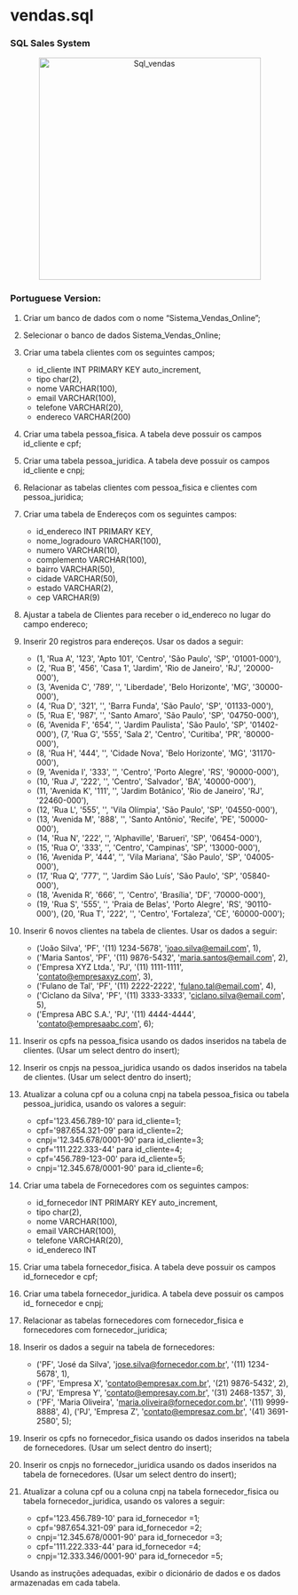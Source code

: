 # vendas.sql

### SQL Sales System

<p align="center">
  <img src= https://github.com/andresima0/vendas.sql/assets/111400782/5dcec08b-3001-4f23-874d-61e300553612)" alt="Sql_vendas") height = "400">
</p>

### Portuguese Version:

1.	Criar um banco de dados com o nome “Sistema_Vendas_Online”;

2.	Selecionar o banco de dados Sistema_Vendas_Online;

3.	Criar uma tabela clientes com os seguintes campos; 

    *	id_cliente INT PRIMARY KEY auto_increment, 
    *	tipo char(2), 
    *	nome VARCHAR(100), 
    *	email VARCHAR(100), 
    *	telefone VARCHAR(20), 
    *	endereco VARCHAR(200) 
 
4.	Criar uma tabela pessoa_fisica. A tabela deve possuir os campos id_cliente e cpf; 

5.	Criar uma tabela pessoa_juridica. A tabela deve possuir os campos id_cliente e cnpj; 

6.	Relacionar as tabelas clientes com pessoa_fisica e clientes com pessoa_juridica; 

7.	Criar uma tabela de Endereços com os seguintes campos:

    *	id_endereco INT PRIMARY KEY, 
    *	nome_logradouro VARCHAR(100), 
    *	numero VARCHAR(10), 
    *	complemento VARCHAR(100), 
    *	bairro VARCHAR(50), 
    *	cidade VARCHAR(50), 
    *	estado VARCHAR(2), 
    *	cep VARCHAR(9) 
 
8.	Ajustar a tabela de Clientes para receber o id_endereco no lugar do campo endereco; 

9.	Inserir 20 registros para endereços. Usar os dados a seguir:
    * (1, 'Rua A', '123', 'Apto 101', 'Centro', 'São Paulo', 'SP', '01001-000'), 
    * (2, 'Rua B', '456', 'Casa 1', 'Jardim', 'Rio de Janeiro', 'RJ', '20000-000'), 
    * (3, 'Avenida C', '789', '', 'Liberdade', 'Belo Horizonte', 'MG', '30000-000'), 
    * (4, 'Rua D', '321', '', 'Barra Funda', 'São Paulo', 'SP', '01133-000'), 
    * (5, 'Rua E', '987', '', 'Santo Amaro', 'São Paulo', 'SP', '04750-000'), 
    * (6, 'Avenida F', '654', '', 'Jardim Paulista', 'São Paulo', 'SP', '01402-000'),   (7, 'Rua G', '555', 'Sala 2', 'Centro', 'Curitiba', 'PR', '80000-000'), 
    * (8, 'Rua H', '444', '', 'Cidade Nova', 'Belo Horizonte', 'MG', '31170-000'), 
    * (9, 'Avenida I', '333', '', 'Centro', 'Porto Alegre', 'RS', '90000-000'), 
    * (10, 'Rua J', '222', '', 'Centro', 'Salvador', 'BA', '40000-000'), 
    * (11, 'Avenida K', '111', '', 'Jardim Botânico', 'Rio de Janeiro', 'RJ', '22460-000'), 
    * (12, 'Rua L', '555', '', 'Vila Olímpia', 'São Paulo', 'SP', '04550-000'), 
    * (13, 'Avenida M', '888', '', 'Santo Antônio', 'Recife', 'PE', '50000-000'), 
    * (14, 'Rua N', '222', '', 'Alphaville', 'Barueri', 'SP', '06454-000'), 
    * (15, 'Rua O', '333', '', 'Centro', 'Campinas', 'SP', '13000-000'), 
    * (16, 'Avenida P', '444', '', 'Vila Mariana', 'São Paulo', 'SP', '04005-000'), 
    * (17, 'Rua Q', '777', '', 'Jardim São Luís', 'São Paulo', 'SP', '05840-000'), 
    * (18, 'Avenida R', '666', '', 'Centro', 'Brasília', 'DF', '70000-000'), 
    * (19, 'Rua S', '555', '', 'Praia de Belas', 'Porto Alegre', 'RS', '90110-000'),   (20, 'Rua T', '222', '', 'Centro', 'Fortaleza', 'CE', '60000-000'); 
 
10.	Inserir 6 novos clientes na tabela de clientes. Usar os dados a seguir: 
    * ('João Silva', 'PF',  '(11) 1234-5678', 'joao.silva@email.com', 1), 
    * ('Maria Santos', 'PF',  '(11) 9876-5432', 'maria.santos@email.com', 2), 
    * ('Empresa XYZ Ltda.', 'PJ',  '(11) 1111-1111', 'contato@empresaxyz.com', 3), 
    * ('Fulano de Tal', 'PF',  '(11) 2222-2222', 'fulano.tal@email.com', 4), 
    * ('Ciclano da Silva', 'PF', '(11) 3333-3333', 'ciclano.silva@email.com', 5), 
    * ('Empresa ABC S.A.', 'PJ', '(11) 4444-4444', 'contato@empresaabc.com', 6); 
 
11.	Inserir os cpfs na pessoa_fisica usando os dados inseridos na tabela de clientes. (Usar um select dentro do insert); 

12.	Inserir os cnpjs na pessoa_juridica usando os dados inseridos na tabela de clientes. (Usar um select dentro do insert); 

13.	Atualizar a coluna cpf  ou a coluna cnpj na tabela pessoa_fisica ou tabela pessoa_juridica, usando os valores a seguir: 
    *	cpf='123.456.789-10' para id_cliente=1; 
    *	cpf='987.654.321-09' para id_cliente=2; 
    *	cnpj='12.345.678/0001-90' para id_cliente=3; 
    *	cpf='111.222.333-44' para id_cliente=4; 
    *	cpf='456.789-123-00' para id_cliente=5; 
    *	cnpj='12.345.678/0001-90' para id_cliente=6; 
 
14.	Criar uma tabela de Fornecedores com os seguintes campos: 
    *	id_fornecedor INT PRIMARY KEY auto_increment, 
    *	tipo char(2), 
    *	nome VARCHAR(100), 
    *	email VARCHAR(100), 
    *	telefone VARCHAR(20), 
   	*	id_endereco INT 
 
16.	Criar uma tabela fornecedor_fisica. A tabela deve possuir os campos id_fornecedor e cpf;

17.	Criar uma tabela fornecedor_juridica. A tabela deve possuir os campos id_ fornecedor e cnpj; 

18.	Relacionar as tabelas fornecedores com fornecedor_fisica e fornecedores com fornecedor_juridica; 

19.	Inserir os dados a seguir na tabela de fornecedores:
    * ('PF', 'José da Silva', 'jose.silva@fornecedor.com.br', '(11) 1234-5678', 1), 
    * ('PF', 'Empresa X', 'contato@empresax.com.br', '(21) 9876-5432', 2), 
    * ('PJ', 'Empresa Y', 'contato@empresay.com.br', '(31) 2468-1357', 3), 
    * ('PF', 'Maria Oliveira', 'maria.oliveira@fornecedor.com.br', '(11) 9999-8888', 4), ('PJ', 'Empresa Z', 'contato@empresaz.com.br', '(41) 3691-2580', 5); 
 
20.	Inserir os cpfs no fornecedor_fisica usando os dados inseridos na tabela de fornecedores. (Usar um select dentro do insert); 

21.	Inserir os cnpjs no fornecedor_juridica usando os dados inseridos na tabela de fornecedores. (Usar um select dentro do insert); 

22.	Atualizar a coluna cpf ou a coluna cnpj na tabela fornecedor_fisica ou tabela fornecedor_juridica, usando os valores a seguir:

    * cpf='123.456.789-10' para id_fornecedor =1;
    * cpf='987.654.321-09' para id_fornecedor =2; 
    *	cnpj='12.345.678/0001-90' para id_fornecedor =3; 
    *	cpf='111.222.333-44' para id_fornecedor =4;
    *	cnpj='12.333.346/0001-90' para id_fornecedor =5; 

Usando as instruções adequadas, exibir o dicionário de dados e os dados armazenadas em cada tabela.
